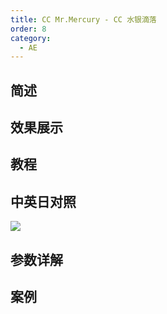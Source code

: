 ```yaml
---
title: CC Mr.Mercury - CC 水银滴落
order: 8
category:
  - AE
---
```


## 简述

## 效果展示

## 教程

## 中英日对照

![](https://mir.yuelili.com/wp-content/uploads/user/AE/effects/AE-Effects-Simulation-CC_Mr.Mercury.png)

## 参数详解

## 案例
